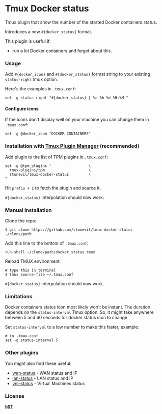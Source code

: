 # Tmux Docker status

Tmux plugin that show the number of the started Docker containers status.

Introduces a new `#{docker_status}` format.

This plugin is useful if:
- run a lot Docker containers and forget about this.

### Usage

Add `#{docker_icon}` and `#{docker_status}` format string to your existing `status-right` tmux option.

Here's the examples in `.tmux.conf`:

    set -g status-right "#{docker_status} | %a %h-%d %H:%M "

#### Configure icons
If the icons don't display well on your machine you can change them in
`.tmux.conf`:

    set -g @docker_icon "DOCKER CONTAINERS"

### Installation with [Tmux Plugin Manager](https://github.com/tmux-plugins/tpm) (recommended)

Add plugin to the list of TPM plugins in `.tmux.conf`:

    set -g @tpm_plugins "                 \
      tmux-plugins/tpm                    \
      stonevil/tmux-docker-status         \
    "

Hit `prefix + I` to fetch the plugin and source it.

`#{docker_status}` interpolation should now work.

### Manual Installation

Clone the repo:

    $ git clone https://github.com/stonevil/tmux-docker-status ~/clone/path

Add this line to the bottom of `.tmux.conf`:

    run-shell ~/clone/path/docker_status.tmux

Reload TMUX environment:

    # type this in terminal
    $ tmux source-file ~/.tmux.conf

`#{docker_status}` interpolation should now work.

### Limitations

Docker containers status icon most likely won't be instant. The duration depends on the `status-interval` Tmux option. So, it might take anywhere between 5 and 60 seconds for docker status icon to change.

Set `status-interval` to a low number to make this faster, example:

    # in .tmux.conf
    set -g status-interval 5

### Other plugins

You might also find these useful:

- [wan-status](https://github.com/stonevil/tmux-wan-status) - WAN status and IP
- [lan-status](https://github.com/stonevil/tmux-lan-status) - LAN status and IP
- [vm-status](https://github.com/stonevil/tmux-vm-status) - Virtual Machines status

### License

[MIT](LICENSE.md)
